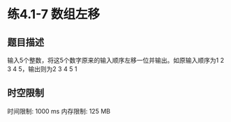 # 练4.1-7 数组左移

## 题目描述

输入5个整数，将这5个数字原来的输入顺序左移一位并输出。如原输入顺序为1 2 3 4 5，输出则为2 3 4 5 1

## 时空限制

时间限制: 1000 ms
内存限制: 125 MB
